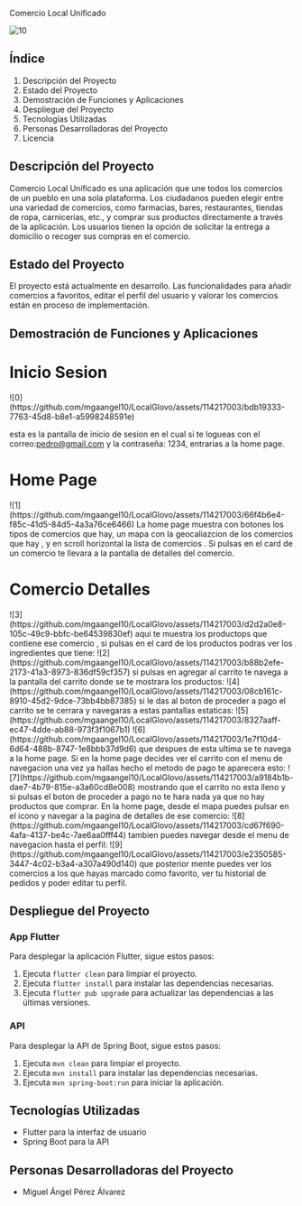 Comercio Local Unificado

![10](https://github.com/mgaangel10/LocalGlovo/assets/114217003/d2a86049-496d-4950-a210-05f289760dcb)

## Índice
1. Descripción del Proyecto
2. Estado del Proyecto
3. Demostración de Funciones y Aplicaciones
4. Despliegue del Proyecto
5. Tecnologías Utilizadas
6. Personas Desarrolladoras del Proyecto
7. Licencia

## Descripción del Proyecto
Comercio Local Unificado es una aplicación que une todos los comercios de un pueblo en una sola plataforma. Los ciudadanos pueden elegir entre una variedad de comercios, como farmacias, bares, restaurantes, tiendas de ropa, carnicerías, etc., y comprar sus productos directamente a través de la aplicación. Los usuarios tienen la opción de solicitar la entrega a domicilio o recoger sus compras en el comercio.

## Estado del Proyecto
El proyecto está actualmente en desarrollo. Las funcionalidades para añadir comercios a favoritos, editar el perfil del usuario y valorar los comercios están en proceso de implementación.

## Demostración de Funciones y Aplicaciones
<h1>Inicio Sesion</h1>
![0](https://github.com/mgaangel10/LocalGlovo/assets/114217003/bdb19333-7763-45d8-b8e1-a5998248591e)

esta es la pantalla de inicio de sesion en el cual si te logueas con el correo:pedro@gmail.com y la contraseña: 1234, entrarias a la home page.
<h1>Home Page</h1>
![1](https://github.com/mgaangel10/LocalGlovo/assets/114217003/66f4b6e4-f85c-41d5-84d5-4a3a76ce6466)
La home page muestra con botones los tipos de comercios que hay, un mapa con la geocaliazcion de los comercios que hay , y en scroll horizontal la lista de comercios .
Si pulsas en el card de un comercio te llevara a la pantalla de detalles del comercio.
<h1>Comercio Detalles</h1>
![3](https://github.com/mgaangel10/LocalGlovo/assets/114217003/d2d2a0e8-105c-49c9-bbfc-be64539830ef)
aqui te muestra los productops que contiene ese comercio , si pulsas en el card de los productos podras ver los ingredientes que tiene:
![2](https://github.com/mgaangel10/LocalGlovo/assets/114217003/b88b2efe-2173-41a3-8973-836df59cf357)
si pulsas en agregar al carrito te navega a la pantalla del carrito donde se te mostrara los productos:
![4](https://github.com/mgaangel10/LocalGlovo/assets/114217003/08cb161c-8910-45d2-9dce-73bb4bb87385)
si le das al boton de proceder a pago el carrito se te cerrara y navegaras a estas pantallas estaticas:
![5](https://github.com/mgaangel10/LocalGlovo/assets/114217003/8327aaff-ec47-4dde-ab88-973f3f1067b1)
![6](https://github.com/mgaangel10/LocalGlovo/assets/114217003/1e7f10d4-6d64-488b-8747-1e8bbb37d9d6)
que despues de esta ultima se te navega a la home page. Si en la home page decides ver el carrito con el menu de navegacion una vez ya hallas hecho el metodo de pago 
te aparecera esto:
![7](https://github.com/mgaangel10/LocalGlovo/assets/114217003/a9184b1b-dae7-4b79-815e-a3a60cd8e008)
mostrando que el carrito no esta lleno y si pulsas el boton de proceder a pago no te hara nada ya que no hay productos que comprar.
En la home page, desde el mapa puedes pulsar en el icono y navegar a la pagina de detalles de ese comercio: 
![8](https://github.com/mgaangel10/LocalGlovo/assets/114217003/cd67f690-4afa-4137-be4c-7ae6aa0fff44)
tambien puedes navegar desde el menu de navegacion hasta el perfil:
![9](https://github.com/mgaangel10/LocalGlovo/assets/114217003/e2350585-3447-4c02-b3a4-a307a490d140)
que posterior mente puedes ver los comercios a los que hayas marcado como favorito, ver tu historial de pedidos y poder editar tu perfil.



## Despliegue del Proyecto
### App Flutter
Para desplegar la aplicación Flutter, sigue estos pasos:
1. Ejecuta `flutter clean` para limpiar el proyecto.
2. Ejecuta `flutter install` para instalar las dependencias necesarias.
3. Ejecuta `flutter pub upgrade` para actualizar las dependencias a las últimas versiones.

### API
Para desplegar la API de Spring Boot, sigue estos pasos:
1. Ejecuta `mvn clean` para limpiar el proyecto.
2. Ejecuta `mvn install` para instalar las dependencias necesarias.
3. Ejecuta `mvn spring-boot:run` para iniciar la aplicación.

## Tecnologías Utilizadas
- Flutter para la interfaz de usuario
- Spring Boot para la API

## Personas Desarrolladoras del Proyecto
- Miguel Ángel Pérez Álvarez


